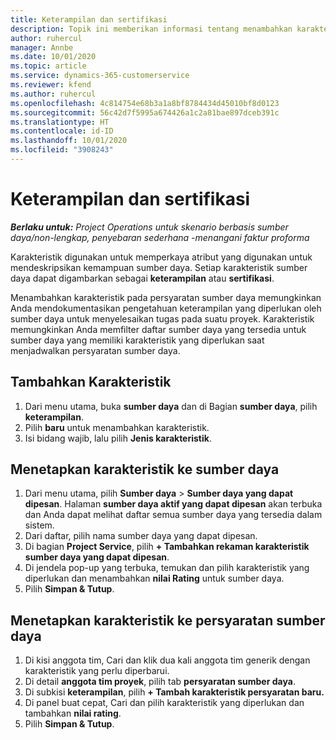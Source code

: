 ```yaml
---
title: Keterampilan dan sertifikasi
description: Topik ini memberikan informasi tentang menambahkan karakteristik keterampilan dan sertifikasi ke sumber daya.
author: ruhercul
manager: Annbe
ms.date: 10/01/2020
ms.topic: article
ms.service: dynamics-365-customerservice
ms.reviewer: kfend
ms.author: ruhercul
ms.openlocfilehash: 4c814754e68b3a1a8bf8784434d45010bf8d0123
ms.sourcegitcommit: 56c42d7f5995a674426a1c2a81bae897dceb391c
ms.translationtype: HT
ms.contentlocale: id-ID
ms.lasthandoff: 10/01/2020
ms.locfileid: "3908243"
---
```

# <a name="skills-and-certifications"></a>Keterampilan dan sertifikasi
_**Berlaku untuk:** Project Operations untuk skenario berbasis sumber daya/non-lengkap, penyebaran sederhana -menangani faktur proforma_

Karakteristik digunakan untuk memperkaya atribut yang digunakan untuk mendeskripsikan kemampuan sumber daya. Setiap karakteristik sumber daya dapat digambarkan sebagai **keterampilan** atau **sertifikasi**.

Menambahkan karakteristik pada persyaratan sumber daya memungkinkan Anda mendokumentasikan pengetahuan keterampilan yang diperlukan oleh sumber daya untuk menyelesaikan tugas pada suatu proyek. Karakteristik memungkinkan Anda memfilter daftar sumber daya yang tersedia untuk sumber daya yang memiliki karakteristik yang diperlukan saat menjadwalkan persyaratan sumber daya.

## <a name="add-characteristics"></a>Tambahkan Karakteristik

1. Dari menu utama, buka **sumber daya** dan di Bagian **sumber daya**, pilih **keterampilan**.
2. Pilih **baru** untuk menambahkan karakteristik.
3. Isi bidang wajib, lalu pilih **Jenis karakteristik**.

## <a name="assign-characteristics-to-resources"></a>Menetapkan karakteristik ke sumber daya

1. Dari menu utama, pilih **Sumber daya** > **Sumber daya yang dapat dipesan**. Halaman **sumber daya aktif yang dapat dipesan** akan terbuka dan Anda dapat melihat daftar semua sumber daya yang tersedia dalam sistem.
2. Dari daftar, pilih nama sumber daya yang dapat dipesan.
3. Di bagian **Project Service**, pilih **+ Tambahkan rekaman karakteristik sumber daya yang dapat dipesan**.
4. Di jendela pop-up yang terbuka, temukan dan pilih karakteristik yang diperlukan dan menambahkan **nilai Rating** untuk sumber daya.
5. Pilih **Simpan & Tutup**.

## <a name="assign-characteristics-to-resource-requirements"></a>Menetapkan karakteristik ke persyaratan sumber daya

1. Di kisi anggota tim, Cari dan klik dua kali anggota tim generik dengan karakteristik yang perlu diperbarui.
2. Di detail **anggota tim proyek**, pilih tab **persyaratan sumber daya**.
3. Di subkisi **keterampilan**, pilih **+ Tambah karakteristik persyaratan baru.**
4. Di panel buat cepat, Cari dan pilih karakteristik yang diperlukan dan tambahkan **nilai rating**.
5. Pilih **Simpan & Tutup**.